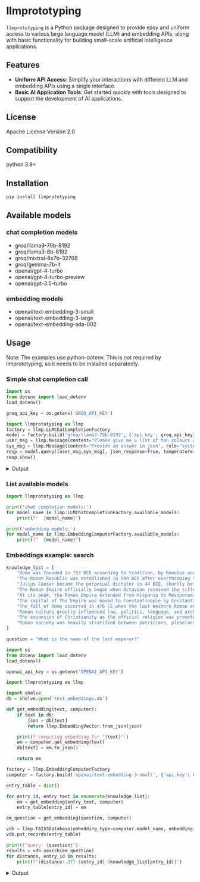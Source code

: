 # llmprototyping

`llmprototyping` is a Python package designed to provide easy and uniform access to various large language model (LLM) and embedding APIs, along with basic functionality for building small-scale artificial intelligence applications.

## Features

- **Uniform API Access**: Simplify your interactions with different LLM and embedding APIs using a single interface.
- **Basic AI Application Tools**: Get started quickly with tools designed to support the development of AI applications.

## License

Apache License Version 2.0

## Compatibility

python 3.9+

## Installation

```bash
pip install llmprototyping
```

## Available models

### chat completion models

- groq/llama3-70b-8192
- groq/llama3-8b-8192
- groq/mixtral-8x7b-32768
- groq/gemma-7b-it
- openai/gpt-4-turbo
- openai/gpt-4-turbo-preview
- openai/gpt-3.5-turbo

### embedding models

- openai/text-embedding-3-small
- openai/text-embedding-3-large
- openai/text-embedding-ada-002

## Usage

Note: The examples use python-dotenv. This is not required by llmprototyping, so it needs to be installed separatedly. 

### Simple chat completion call

```python
import os
from dotenv import load_dotenv
load_dotenv()

groq_api_key = os.getenv('GROQ_API_KEY')

import llmprototyping as llmp
factory = llmp.LLMChatCompletionFactory
model = factory.build('groq/llama3-70b-8192', {'api_key': groq_api_key})
user_msg = llmp.Message(content="Please give me a list of ten colours and some place that is related to each one.")
sys_msg = llmp.Message(content="Provide an answer in json", role="system")
resp = model.query([user_msg,sys_msg], json_response=True, temperature=0)
resp.show()
```

<details>
  <summary>Output</summary>

```
Response successful tokens: i:43 o:145 message:
Message role:assistant content:
{
"colours": [
{"colour": "Red", "place": "Rome"},
{"colour": "Orange", "place": "Netherlands"},
{"colour": "Yellow", "place": "Sunshine Coast"},
{"colour": "Green", "place": "Emerald Isle"},
{"colour": "Blue", "place": "Blue Mountains"},
{"colour": "Indigo", "place": "Indigo Bay"},
{"colour": "Violet", "place": "Violet Hill"},
{"colour": "Pink", "place": "Pink Sands Beach"},
{"colour": "Brown", "place": "Brown County"},
{"colour": "Grey", "place": "Greytown"}
]
}
```
</details>

### List available models

```python
import llmprototyping as llmp

print('chat completion models:')
for model_name in llmp.LLMChatCompletionFactory.available_models:
    print(f"  {model_name}")

print('embedding models:')
for model_name in llmp.EmbeddingComputerFactory.available_models:
    print(f"  {model_name}")
```

### Embeddings example: search

```python
knowledge_list = [
    "Rome was founded in 753 BCE according to tradition, by Romulus and Remus.",
    "The Roman Republic was established in 509 BCE after overthrowing the last Etruscan kings.",
    "Julius Caesar became the perpetual dictator in 44 BCE, shortly before his assassination.",
    "The Roman Empire officially began when Octavian received the title of Augustus in 27 BCE.",
    "At its peak, the Roman Empire extended from Hispania to Mesopotamia.",
    "The capital of the Empire was moved to Constantinople by Constantine I in 330.",
    "The fall of Rome occurred in 476 CE when the last Western Roman emperor, Romulus Augustulus, was deposed.",
    "Roman culture greatly influenced law, politics, language, and architecture in the Western world.",
    "The expansion of Christianity as the official religion was promoted by Constantine after the Battle of the Milvian Bridge in 312.",
    "Roman society was heavily stratified between patricians, plebeians, and slaves."
]

question = "What is the name of the last emperor?"

import os
from dotenv import load_dotenv
load_dotenv()

openai_api_key = os.getenv('OPENAI_API_KEY')

import llmprototyping as llmp

import shelve
db = shelve.open('test_embeddings.db')

def get_embedding(text, computer):
    if text in db:
        json = db[text]
        return llmp.EmbeddingVector.from_json(json)

    print(f'computing embedding for "{text}"')
    em = computer.get_embedding(text)
    db[text] = em.to_json()

    return em

factory = llmp.EmbeddingComputerFactory
computer = factory.build('openai/text-embedding-3-small', {'api_key': openai_api_key})        

entry_table = dict()

for entry_id, entry_text in enumerate(knowledge_list):
    em = get_embedding(entry_text, computer)
    entry_table[entry_id] = em

em_question = get_embedding(question, computer)

vdb = llmp.FAISSDatabase(embedding_type=computer.model_name, embedding_size=computer.vector_size)
vdb.put_records(entry_table)

print(f"query: {question}")
results = vdb.search(em_question)
for distance, entry_id in results:
    print(f"{distance:.3f} {entry_id} {knowledge_list[entry_id]}")
```

<details>
  <summary>Output</summary>

```
computing embedding for "What is the name of the last emperor?"
query: What is the name of the last emperor?
1.105 6 The fall of Rome occurred in 476 CE when the last Western Roman emperor, Romulus Augustulus, was deposed.
1.337 2 Julius Caesar became the perpetual dictator in 44 BCE, shortly before his assassination.
1.457 3 The Roman Empire officially began when Octavian received the title of Augustus in 27 BCE.
1.522 5 The capital of the Empire was moved to Constantinople by Constantine I in 330.
1.559 1 The Roman Republic was established in 509 BCE after overthrowing the last Etruscan kings.
```

Values for distances may vary depending on the actual embeddings computed.
</details>
